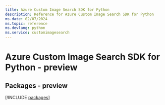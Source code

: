 ```yaml
---
title: Azure Custom Image Search SDK for Python
description: Reference for Azure Custom Image Search SDK for Python
ms.date: 02/07/2024
ms.topic: reference
ms.devlang: python
ms.service: customimagesearch
---
```

# Azure Custom Image Search SDK for Python - preview
## Packages - preview
[!INCLUDE [packages](custom-image-search-index.md)]